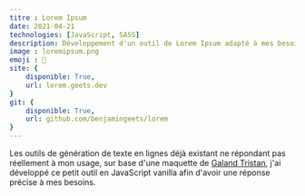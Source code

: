 ```yaml
---
titre : Lorem Ipsum
date: 2021-04-21
technologies: [JavaScript, SASS]
description: Développement d'un outil de Lorem Ipsum adapté à mes besoins
image : loremipsum.png
emoji : 💬
site: {
    disponible: True,
    url: lorem.geets.dev
}
git: {
    disponible: True,
    url: github.com/benjamingeets/lorem
}
---
```


Les outils de génération de texte en lignes déjà existant ne répondant pas réellement à mon usage, sur base d'une maquette de [Galand Tristan](https://galandtristan.be), j'ai développé ce petit outil en JavaScript vanilla afin d'avoir une réponse précise à mes besoins.
